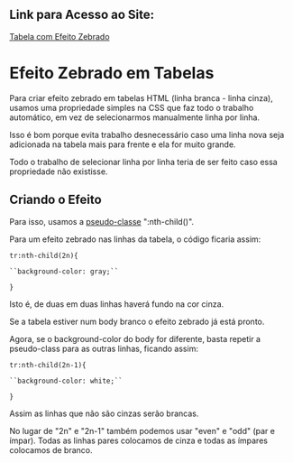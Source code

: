 ## Link para Acesso ao Site:

[Tabela com Efeito Zebrado](https://andersonr-o.github.io/Html-Css/Efeito-Zebrado-em-Tabelas/tabela02.html)

# Efeito Zebrado em Tabelas

Para criar efeito zebrado em tabelas HTML (linha branca - linha cinza), usamos uma propriedade simples na CSS que faz todo o trabalho automático, em vez de selecionarmos manualmente linha por linha.

Isso é bom porque evita trabalho desnecessário caso uma linha nova seja adicionada na tabela mais para frente e ela for muito grande.

Todo o trabalho de selecionar linha por linha teria de ser feito caso essa propriedade não existisse.

## Criando o Efeito

Para isso, usamos a [pseudo-classe](https://github.com/andersonr-o/HTML5-CSS3/tree/Pseudo-Class-Pseudo-Elementos) ":nth-child()".

Para um efeito zebrado nas linhas da tabela, o código ficaria assim:

``tr:nth-child(2n){``

    ``background-color: gray;``
``}``

Isto é, de duas em duas linhas haverá fundo na cor cinza.

Se a tabela estiver num body branco o efeito zebrado já está pronto.

Agora, se o background-color do body for diferente, basta repetir a pseudo-class para as outras linhas, ficando assim:

``tr:nth-child(2n-1){``

    ``background-color: white;``
``}``

Assim as linhas que não são cinzas serão brancas.

No lugar de "2n" e "2n-1" também podemos usar "even" e "odd" (par e ímpar). Todas as linhas pares colocamos de cinza e todas as ímpares colocamos de branco.
